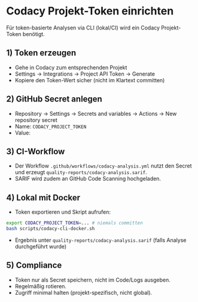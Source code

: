 # Codacy Projekt-Token einrichten

Für token-basierte Analysen via CLI (lokal/CI) wird ein Codacy Projekt-Token benötigt.

## 1) Token erzeugen
- Gehe in Codacy zum entsprechenden Projekt
- Settings → Integrations → Project API Token → Generate
- Kopiere den Token-Wert sicher (nicht im Klartext committen)

## 2) GitHub Secret anlegen
- Repository → Settings → Secrets and variables → Actions → New repository secret
- Name: `CODACY_PROJECT_TOKEN`
- Value: <Token aus Codacy>

## 3) CI-Workflow
- Der Workflow `.github/workflows/codacy-analysis.yml` nutzt den Secret und erzeugt `quality-reports/codacy-analysis.sarif`.
- SARIF wird zudem an GitHub Code Scanning hochgeladen.

## 4) Lokal mit Docker
- Token exportieren und Skript aufrufen:

```bash
export CODACY_PROJECT_TOKEN=... # niemals committen
bash scripts/codacy-cli-docker.sh
```

- Ergebnis unter `quality-reports/codacy-analysis.sarif` (falls Analyse durchgeführt wurde)

## 5) Compliance
- Token nur als Secret speichern, nicht im Code/Logs ausgeben.
- Regelmäßig rotieren.
- Zugriff minimal halten (projekt-spezifisch, nicht global).
